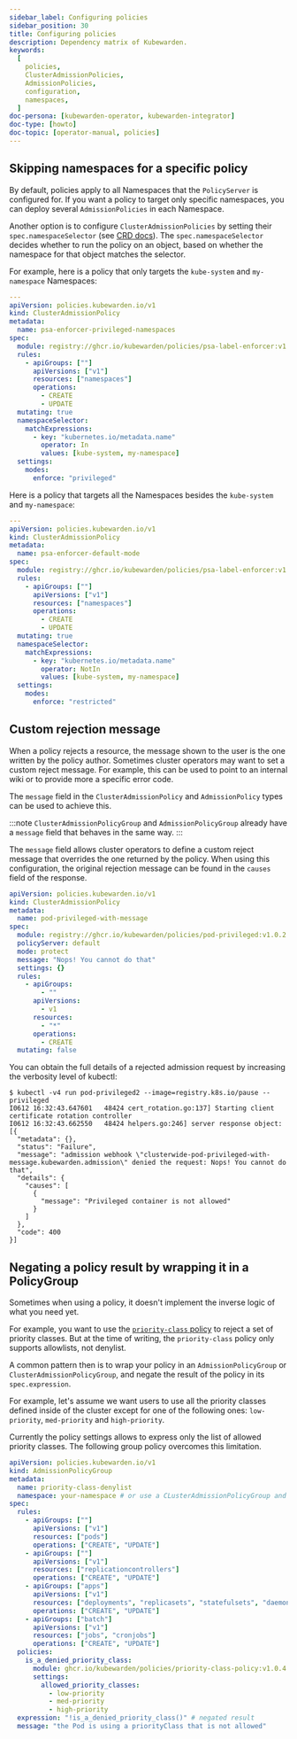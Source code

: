 ```yaml
---
sidebar_label: Configuring policies
sidebar_position: 30
title: Configuring policies
description: Dependency matrix of Kubewarden.
keywords:
  [
    policies,
    ClusterAdmissionPolicies,
    AdmissionPolicies,
    configuration,
    namespaces,
  ]
doc-persona: [kubewarden-operator, kubewarden-integrator]
doc-type: [howto]
doc-topic: [operator-manual, policies]
---
```


<head>
  <link rel="canonical" href="https://docs.kubewarden.io/howtos/policies"/>
</head>

## Skipping namespaces for a specific policy

By default, policies apply to all Namespaces that the `PolicyServer` is configured for.
If you want a policy to target only specific namespaces, you can deploy several `AdmissionPolicies` in each Namespace.

Another option is to configure `ClusterAdmissionPolicies` by setting their
`spec.namespaceSelector` (see [CRD docs](../reference/CRDs#clusteradmissionpolicy)). The
`spec.namespaceSelector` decides whether to run the policy on an object, based
on whether the namespace for that object matches the selector.

For example, here is a policy that only targets the `kube-system` and `my-namespace` Namespaces:

```yaml
---
apiVersion: policies.kubewarden.io/v1
kind: ClusterAdmissionPolicy
metadata:
  name: psa-enforcer-privileged-namespaces
spec:
  module: registry://ghcr.io/kubewarden/policies/psa-label-enforcer:v1.0.3
  rules:
    - apiGroups: [""]
      apiVersions: ["v1"]
      resources: ["namespaces"]
      operations:
        - CREATE
        - UPDATE
  mutating: true
  namespaceSelector:
    matchExpressions:
      - key: "kubernetes.io/metadata.name"
        operator: In
        values: [kube-system, my-namespace]
  settings:
    modes:
      enforce: "privileged"
```

Here is a policy that targets all the Namespaces besides the `kube-system` and `my-namespace`:

```yaml
---
apiVersion: policies.kubewarden.io/v1
kind: ClusterAdmissionPolicy
metadata:
  name: psa-enforcer-default-mode
spec:
  module: registry://ghcr.io/kubewarden/policies/psa-label-enforcer:v1.0.3
  rules:
    - apiGroups: [""]
      apiVersions: ["v1"]
      resources: ["namespaces"]
      operations:
        - CREATE
        - UPDATE
  mutating: true
  namespaceSelector:
    matchExpressions:
      - key: "kubernetes.io/metadata.name"
        operator: NotIn
        values: [kube-system, my-namespace]
  settings:
    modes:
      enforce: "restricted"
```

## Custom rejection message

When a policy rejects a resource, the message shown to the user is
the one written by the policy author. Sometimes cluster
operators may want to set a custom reject message. For example, this can be
used to point to an internal wiki or to provide more a specific error code.

The `message` field in the `ClusterAdmissionPolicy` and `AdmissionPolicy` types
can be used to achieve this.

:::note
`ClusterAdmissionPolicyGroup` and `AdmissionPolicyGroup` already have a
`message` field that behaves in the same way.
:::

The `message` field allows cluster operators to define a custom reject message
that overrides the one returned by the policy. When using this configuration,
the original rejection message can be found in the
`causes` field of the response.

```yaml
apiVersion: policies.kubewarden.io/v1
kind: ClusterAdmissionPolicy
metadata:
  name: pod-privileged-with-message
spec:
  module: registry://ghcr.io/kubewarden/policies/pod-privileged:v1.0.2
  policyServer: default
  mode: protect
  message: "Nops! You cannot do that"
  settings: {}
  rules:
    - apiGroups:
        - ""
      apiVersions:
        - v1
      resources:
        - "*"
      operations:
        - CREATE
  mutating: false
```

You can obtain the full details of a rejected admission request by increasing the verbosity level of kubectl:

```console
$ kubectl -v4 run pod-privileged2 --image=registry.k8s.io/pause --privileged
I0612 16:32:43.647601   48424 cert_rotation.go:137] Starting client certificate rotation controller
I0612 16:32:43.662550   48424 helpers.go:246] server response object: [{
  "metadata": {},
  "status": "Failure",
  "message": "admission webhook \"clusterwide-pod-privileged-with-message.kubewarden.admission\" denied the request: Nops! You cannot do that",
  "details": {
    "causes": [
      {
        "message": "Privileged container is not allowed"
      }
    ]
  },
  "code": 400
}]
```

## Negating a policy result by wrapping it in a PolicyGroup

Sometimes when using a policy, it doesn't implement the inverse logic of what
you need yet.

For example, you want to use the [`priority-class`
policy](https://artifacthub.io/packages/kubewarden/priority-class-policy/priority-class-policy)
to reject a set of priority classes. But at the time of writing, the
`priority-class` policy only supports allowlists, not denylist.

A common pattern then is to wrap your policy in an `AdmissionPolicyGroup` or `ClusterAdmissionPolicyGroup`,
and negate the result of the policy in its `spec.expression`.

For example, let's assume we want users to use all the priority classes defined
inside of the cluster except for one of the following ones: `low-priority`,
`med-priority` and `high-priority`.

Currently the policy settings allows to express only the list of allowed priority classes. The following group policy overcomes this limitation.

```yaml
apiVersion: policies.kubewarden.io/v1
kind: AdmissionPolicyGroup
metadata:
  name: priority-class-denylist
  namespace: your-namespace # or use a CLusterAdmissionPolicyGroup and set spec.namespaceSelector
spec:
  rules:
    - apiGroups: [""]
      apiVersions: ["v1"]
      resources: ["pods"]
      operations: ["CREATE", "UPDATE"]
    - apiGroups: [""]
      apiVersions: ["v1"]
      resources: ["replicationcontrollers"]
      operations: ["CREATE", "UPDATE"]
    - apiGroups: ["apps"]
      apiVersions: ["v1"]
      resources: ["deployments", "replicasets", "statefulsets", "daemonsets"]
      operations: ["CREATE", "UPDATE"]
    - apiGroups: ["batch"]
      apiVersions: ["v1"]
      resources: ["jobs", "cronjobs"]
      operations: ["CREATE", "UPDATE"]
  policies:
    is_a_denied_priority_class:
      module: ghcr.io/kubewarden/policies/priority-class-policy:v1.0.4
      settings:
        allowed_priority_classes:
          - low-priority
          - med-priority
          - high-priority
  expression: "!is_a_denied_priority_class()" # negated result
  message: "the Pod is using a priorityClass that is not allowed"
```
